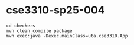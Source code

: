 # cse3310-sp25-004

```
cd checkers
mvn clean compile package
mvn exec:java -Dexec.mainClass=uta.cse3310.App
```
